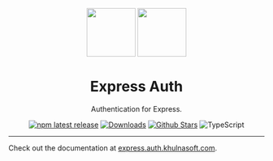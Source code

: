 <p align="center">
  <a href="https://expressjs.com" target="_blank"><img height="96px" src="https://auth.khulnasoft.com/img/etc/express.svg" /></a>
  <a href="https://express.auth.khulnasoft.com" target="_blank"><img height="96px" src="https://auth.khulnasoft.com/img/logo-sm.png" /></a>
  <h1 align="center">Express Auth</h1>
</p>
<p align="center">
  Authentication for Express.
</p>
<p align="center">
  <a href="https://www.npmjs.com/package/@nextauth.js/express"><img src="https://img.shields.io/npm/v/@nextauth.js/express?style=flat-square&label=latest&color=purple" alt="npm latest release" /></a>
  <a href="https://www.npmtrends.com/@nextauth.js/express"><img src="https://img.shields.io/npm/dm/@nextauth.js/express?style=flat-square&color=cyan" alt="Downloads" /></a>
  <a href="https://github.com/khulnasoft/nextdev/stargazers"><img src="https://img.shields.io/github/stars/khulnasoft/nextdev?style=flat-square&color=orange" alt="Github Stars" /></a>
  <img src="https://shields.io/badge/TypeScript-3178C6?logo=TypeScript&logoColor=fff&style=flat-square" alt="TypeScript" />
</p>

---

Check out the documentation at [express.auth.khulnasoft.com](https://express.auth.khulnasoft.com).
